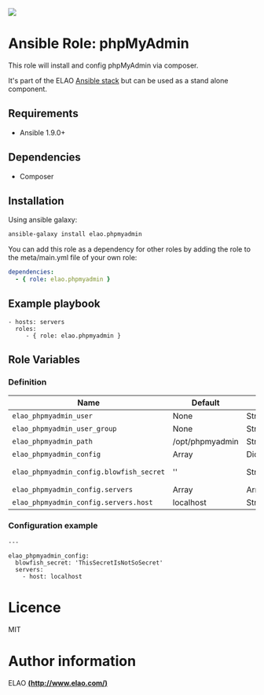 <img src="http://www.elao.com/images/corpo/logo_red_small.png"/>

# Ansible Role: phpMyAdmin

This role will install and config phpMyAdmin via composer.

It's part of the ELAO [Ansible stack](http://ansible.elao.com) but can be used as a stand alone component.

## Requirements

- Ansible 1.9.0+

## Dependencies

- Composer

## Installation

Using ansible galaxy:

```bash
ansible-galaxy install elao.phpmyadmin
```
You can add this role as a dependency for other roles by adding the role to the meta/main.yml file of your own role:

```yaml
dependencies:
  - { role: elao.phpmyadmin }
```

## Example playbook

    - hosts: servers
      roles:
         - { role: elao.phpmyadmin }

## Role Variables

### Definition

|Name|Default|Type|Description|
|----|-------|----|-----------|
`elao_phpmyadmin_user`|None|String|User
`elao_phpmyadmin_user_group`|None|String|User group
`elao_phpmyadmin_path`|/opt/phpmyadmin|String|Path
`elao_phpmyadmin_config`|Array|Dictionnary|Config
`elao_phpmyadmin_config.blowfish_secret`|''|String|Blowfish secret
`elao_phpmyadmin_config.servers`|Array|Array|Servers
`elao_phpmyadmin_config.servers.host`|localhost|String|Host

### Configuration example

```
---

elao_phpmyadmin_config:
  blowfish_secret: 'ThisSecretIsNotSoSecret'
  servers:
    - host: localhost
```

# Licence

MIT

# Author information

ELAO [**(http://www.elao.com/)**](http://www.elao.com)
